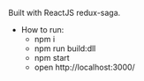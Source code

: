 Built with ReactJS redux-saga.

- How to run:
  + npm i
  + npm run build:dll
  + npm start
  + open http://localhost:3000/
